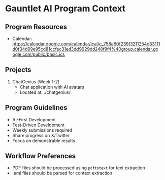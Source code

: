 # Gauntlet AI Program Context

## Program Resources
- Calendar: https://calendar.google.com/calendar/ical/c_758a60f239f3211254c33111d0f34d99e95cd81ccfec31ed3dd9929dd248f9f4%40group.calendar.google.com/public/basic.ics

## Projects
1. ChatGenius (Week 1-2)
   - Chat application with AI avatars
   - Located at: ./chatgenius/

## Program Guidelines
- AI-First Development
- Test-Driven Development
- Weekly submissions required
- Share progress on X/Twitter
- Focus on demonstrable results 

## Workflow Preferences
- PDF files should be processed using `pdftotext` for text extraction
- .eml files should be parsed for context extraction 